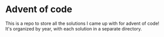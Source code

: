 # Advent of code

This is a repo to store all the solutions I came up with for advent of code! It's organized by year, with each solution in a separate directory.